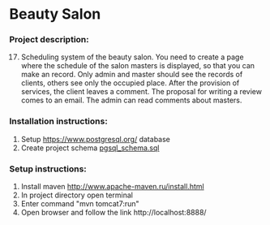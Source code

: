 # Beauty Salon

### Project description:

17. Scheduling system of the beauty salon. You need to create a page where the schedule of the salon masters is displayed, so that you can make an record. Only admin and master should see the records of clients, others see only the occupied place. After the provision of services, the client leaves a comment. The proposal for writing a review comes to an email. The admin can read comments about masters.

### Installation instructions:

1. Setup https://www.postgresql.org/ database
2. Create project schema [pgsql_schema.sql](src/main/resources/pgsql_schema.sql)

### Setup instructions:

1. Install maven http://www.apache-maven.ru/install.html
2. In project directory open terminal
3. Enter command "mvn tomcat7:run"
4. Open browser and follow the link http://localhost:8888/


